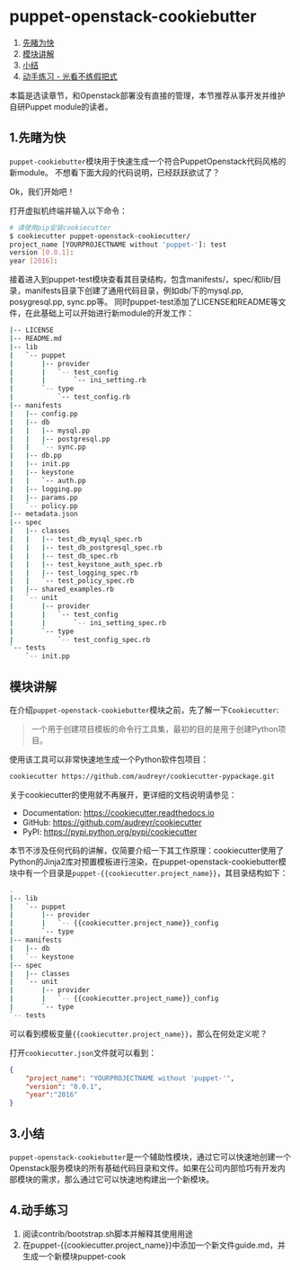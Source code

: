 # puppet-openstack-cookiebutter

1. [先睹为快](#先睹为快)
2. [模块讲解](#模块讲解)
3. [小结](##小结)
4. [动手练习 - 光看不练假把式](##动手练习)

本篇是选读章节，和Openstack部署没有直接的管理，本节推荐从事开发并维护自研Puppet module的读者。

## 1.先睹为快

`puppet-cookiebutter`模块用于快速生成一个符合PuppetOpenstack代码风格的新module。
不想看下面大段的代码说明，已经跃跃欲试了？

Ok，我们开始吧！
   
打开虚拟机终端并输入以下命令：

```bash
# 请使用pip安装cookiecutter
$ cookiecutter puppet-openstack-cookiecutter/
project_name [YOURPROJECTNAME without 'puppet-']: test
version [0.0.1]:
year [2016]:
```
接着进入到puppet-test模块查看其目录结构，包含manifests/，spec/和lib/目录，manifests目录下创建了通用代码目录，例如db/下的mysql.pp, posygresql.pp, sync.pp等。
同时puppet-test添加了LICENSE和README等文件，在此基础上可以开始进行新module的开发工作：

```bash
|-- LICENSE
|-- README.md
|-- lib
|   `-- puppet
|       |-- provider
|       |   `-- test_config
|       |       `-- ini_setting.rb
|       `-- type
|           `-- test_config.rb
|-- manifests
|   |-- config.pp
|   |-- db
|   |   |-- mysql.pp
|   |   |-- postgresql.pp
|   |   `-- sync.pp
|   |-- db.pp
|   |-- init.pp
|   |-- keystone
|   |   `-- auth.pp
|   |-- logging.pp
|   |-- params.pp
|   `-- policy.pp
|-- metadata.json
|-- spec
|   |-- classes
|   |   |-- test_db_mysql_spec.rb
|   |   |-- test_db_postgresql_spec.rb
|   |   |-- test_db_spec.rb
|   |   |-- test_keystone_auth_spec.rb
|   |   |-- test_logging_spec.rb
|   |   `-- test_policy_spec.rb
|   |-- shared_examples.rb
|   `-- unit
|       |-- provider
|       |   `-- test_config
|       |       `-- ini_setting_spec.rb
|       `-- type
|           `-- test_config_spec.rb
`-- tests
    `-- init.pp
```

## 模块讲解

在介绍`puppet-openstack-cookiebutter`模块之前，先了解一下`Cookiecutter`:

 > 一个用于创建项目模板的命令行工具集，最初的目的是用于创建Python项目。

使用该工具可以非常快速地生成一个Python软件包项目：
```bash
cookiecutter https://github.com/audreyr/cookiecutter-pypackage.git
```
关于cookiecutter的使用就不再展开，更详细的文档说明请参见：

* Documentation: https://cookiecutter.readthedocs.io
* GitHub: https://github.com/audreyr/cookiecutter
* PyPI: https://pypi.python.org/pypi/cookiecutter

本节不涉及任何代码的讲解，仅简要介绍一下其工作原理：cookiecutter使用了Python的Jinja2库对预置模板进行渲染，在puppet-openstack-cookiebutter模块中有一个目录是`puppet-{{cookiecutter.project_name}}`，其目录结构如下：
```bash
.
|-- lib
|   `-- puppet
|       |-- provider
|       |   `-- {{cookiecutter.project_name}}_config
|       `-- type
|-- manifests
|   |-- db
|   `-- keystone
|-- spec
|   |-- classes
|   `-- unit
|       |-- provider
|       |   `-- {{cookiecutter.project_name}}_config
|       `-- type
`-- tests
```
可以看到模板变量`{{cookiecutter.project_name}}`，那么在何处定义呢？

打开`cookiecutter.json`文件就可以看到：
```json
{
    "project_name": "YOURPROJECTNAME without 'puppet-'",
    "version": "0.0.1",
    "year":"2016"
}
```

## 3.小结

`puppet-openstack-cookiebutter`是一个辅助性模块，通过它可以快速地创建一个Openstack服务模块的所有基础代码目录和文件。如果在公司内部恰巧有开发内部模块的需求，那么通过它可以快速地构建出一个新模块。

## 4.动手练习

1. 阅读contrib/bootstrap.sh脚本并解释其使用用途
2. 在puppet-{{cookiecutter.project_name}}中添加一个新文件guide.md，并生成一个新模块puppet-cook
